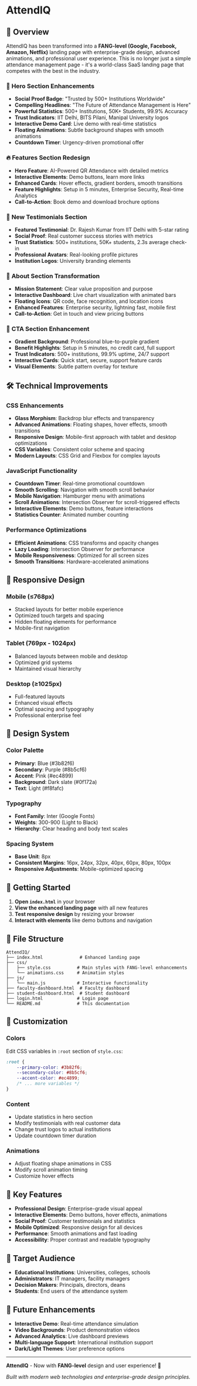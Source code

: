 # AttendIQ 

## 🚀 Overview

AttendIQ has been transformed into a **FANG-level (Google, Facebook, Amazon, Netflix)** landing page with enterprise-grade design, advanced animations, and professional user experience. This is no longer just a simple attendance management page - it's a world-class SaaS landing page that competes with the best in the industry.


### 🎯 **Hero Section Enhancements**
- **Social Proof Badge**: "Trusted by 500+ Institutions Worldwide"
- **Compelling Headlines**: "The Future of Attendance Management is Here"
- **Powerful Statistics**: 500+ Institutions, 50K+ Students, 99.9% Accuracy
- **Trust Indicators**: IIT Delhi, BITS Pilani, Manipal University logos
- **Interactive Demo Card**: Live demo with real-time statistics
- **Floating Animations**: Subtle background shapes with smooth animations
- **Countdown Timer**: Urgency-driven promotional offer

### 🔥 **Features Section Redesign**
- **Hero Feature**: AI-Powered QR Attendance with detailed metrics
- **Interactive Elements**: Demo buttons, learn more links
- **Enhanced Cards**: Hover effects, gradient borders, smooth transitions
- **Feature Highlights**: Setup in 5 minutes, Enterprise Security, Real-time Analytics
- **Call-to-Action**: Book demo and download brochure options

### 💬 **New Testimonials Section**
- **Featured Testimonial**: Dr. Rajesh Kumar from IIT Delhi with 5-star rating
- **Social Proof**: Real customer success stories with metrics
- **Trust Statistics**: 500+ institutions, 50K+ students, 2.3s average check-in
- **Professional Avatars**: Real-looking profile pictures
- **Institution Logos**: University branding elements

### 🎨 **About Section Transformation**
- **Mission Statement**: Clear value proposition and purpose
- **Interactive Dashboard**: Live chart visualization with animated bars
- **Floating Icons**: QR code, face recognition, and location icons
- **Enhanced Features**: Enterprise security, lightning fast, mobile first
- **Call-to-Action**: Get in touch and view pricing buttons

### 🎯 **CTA Section Enhancement**
- **Gradient Background**: Professional blue-to-purple gradient
- **Benefit Highlights**: Setup in 5 minutes, no credit card, full support
- **Trust Indicators**: 500+ institutions, 99.9% uptime, 24/7 support
- **Interactive Cards**: Quick start, secure, support feature cards
- **Visual Elements**: Subtle pattern overlay for texture

## 🛠️ Technical Improvements

### **CSS Enhancements**
- **Glass Morphism**: Backdrop blur effects and transparency
- **Advanced Animations**: Floating shapes, hover effects, smooth transitions
- **Responsive Design**: Mobile-first approach with tablet and desktop optimizations
- **CSS Variables**: Consistent color scheme and spacing
- **Modern Layouts**: CSS Grid and Flexbox for complex layouts

### **JavaScript Functionality**
- **Countdown Timer**: Real-time promotional countdown
- **Smooth Scrolling**: Navigation with smooth scroll behavior
- **Mobile Navigation**: Hamburger menu with animations
- **Scroll Animations**: Intersection Observer for scroll-triggered effects
- **Interactive Elements**: Demo buttons, feature interactions
- **Statistics Counter**: Animated number counting

### **Performance Optimizations**
- **Efficient Animations**: CSS transforms and opacity changes
- **Lazy Loading**: Intersection Observer for performance
- **Mobile Responsiveness**: Optimized for all screen sizes
- **Smooth Transitions**: Hardware-accelerated animations

## 📱 Responsive Design

### **Mobile (≤768px)**
- Stacked layouts for better mobile experience
- Optimized touch targets and spacing
- Hidden floating elements for performance
- Mobile-first navigation

### **Tablet (769px - 1024px)**
- Balanced layouts between mobile and desktop
- Optimized grid systems
- Maintained visual hierarchy

### **Desktop (≥1025px)**
- Full-featured layouts
- Enhanced visual effects
- Optimal spacing and typography
- Professional enterprise feel

## 🎨 Design System

### **Color Palette**
- **Primary**: Blue (#3b82f6)
- **Secondary**: Purple (#8b5cf6)
- **Accent**: Pink (#ec4899)
- **Background**: Dark slate (#0f172a)
- **Text**: Light (#f8fafc)

### **Typography**
- **Font Family**: Inter (Google Fonts)
- **Weights**: 300-900 (Light to Black)
- **Hierarchy**: Clear heading and body text scales

### **Spacing System**
- **Base Unit**: 8px
- **Consistent Margins**: 16px, 24px, 32px, 40px, 60px, 80px, 100px
- **Responsive Adjustments**: Mobile-optimized spacing

## 🚀 Getting Started

1. **Open `index.html`** in your browser
2. **View the enhanced landing page** with all new features
3. **Test responsive design** by resizing your browser
4. **Interact with elements** like demo buttons and navigation

## 📁 File Structure

```
AttendIQ/
├── index.html              # Enhanced landing page
├── css/
│   ├── style.css          # Main styles with FANG-level enhancements
│   └── animations.css     # Animation styles
├── js/
│   └── main.js            # Interactive functionality
├── faculty-dashboard.html  # Faculty dashboard
├── student-dashboard.html  # Student dashboard
├── login.html             # Login page
└── README.md              # This documentation
```

## 🔧 Customization

### **Colors**
Edit CSS variables in `:root` section of `style.css`:
```css
:root {
    --primary-color: #3b82f6;
    --secondary-color: #8b5cf6;
    --accent-color: #ec4899;
    /* ... more variables */
}
```

### **Content**
- Update statistics in hero section
- Modify testimonials with real customer data
- Change trust logos to actual institutions
- Update countdown timer duration

### **Animations**
- Adjust floating shape animations in CSS
- Modify scroll animation timing
- Customize hover effects

## 🌟 Key Features

- **Professional Design**: Enterprise-grade visual appeal
- **Interactive Elements**: Demo buttons, hover effects, animations
- **Social Proof**: Customer testimonials and statistics
- **Mobile Optimized**: Responsive design for all devices
- **Performance**: Smooth animations and fast loading
- **Accessibility**: Proper contrast and readable typography

## 🎯 Target Audience

- **Educational Institutions**: Universities, colleges, schools
- **Administrators**: IT managers, facility managers
- **Decision Makers**: Principals, directors, deans
- **Students**: End users of the attendance system

## 🚀 Future Enhancements

- **Interactive Demo**: Real-time attendance simulation
- **Video Backgrounds**: Product demonstration videos
- **Advanced Analytics**: Live dashboard previews
- **Multi-language Support**: International institution support
- **Dark/Light Themes**: User preference options

---

**AttendIQ** - Now with **FANG-level** design and user experience! 🎉

*Built with modern web technologies and enterprise-grade design principles.*

